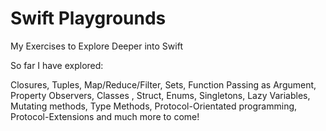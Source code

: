 # Swift Playgrounds
My Exercises to Explore Deeper into Swift

So far I have explored:

Closures, Tuples, Map/Reduce/Filter, Sets, Function Passing as Argument, Property Observers, Classes , Struct, Enums, Singletons, Lazy Variables, Mutating methods, Type Methods, Protocol-Orientated programming, Protocol-Extensions and much more to come!
